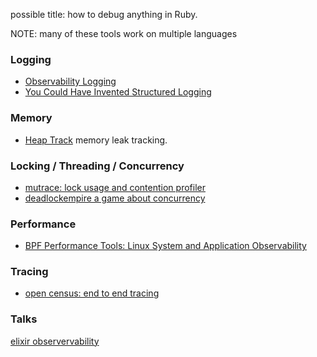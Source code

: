 possible title: how to debug anything in Ruby.

NOTE: many of these tools work on multiple languages

### Logging

* [Observability Logging](https://twitter.com/mipsytipsy/status/1153889935536975872?s=19)
* [You Could Have Invented Structured Logging](https://www.honeycomb.io/blog/you-could-have-invented-structured-logging/)

### Memory

* [Heap Track](https://twitter.com/samsaffron/status/1180959936085282816?s=19) memory leak tracking.

### Locking / Threading / Concurrency

* [mutrace: lock usage and contention profiler](https://github.com/bconry/mutrace)
* [deadlockempire a game about concurrency](https://deadlockempire.github.io)

### Performance

* [BPF Performance Tools: Linux System and Application Observability](http://www.brendangregg.com/blog/2019-07-15/bpf-performance-tools-book.html)

### Tracing

* [open census: end to end tracing](https://opensource.googleblog.com/2019/08/opencensus-web-unlocking-full-end-to.html)

### Talks

[elixir observervability](https://www.youtube.com/watch?v=JvBT4XBdoUE)